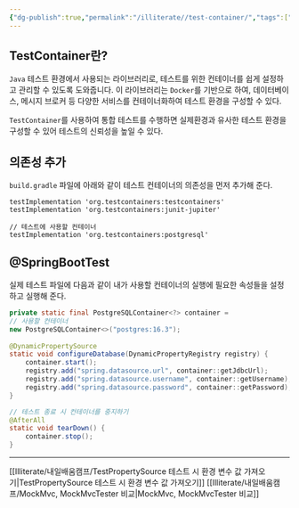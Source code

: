 ```yaml
---
{"dg-publish":true,"permalink":"/illiterate//test-container/","tags":["test","testcontainer"],"noteIcon":"","created":"2025-02-26T23:12:00","updated":"2025-03-12T02:51:45+09:00"}
---
```


## TestContainer란?

`Java` 테스트 환경에서 사용되는 라이브러리로, 테스트를 위한 컨테이너를 쉽게 설정하고 관리할 수 있도록 도와줍니다. 이 라이브러리는 `Docker`를 기반으로 하여, 데이터베이스, 메시지 브로커 등 다양한 서비스를 컨테이너화하여 테스트 환경을 구성할 수 있다.

`TestContainer`를 사용하여 통합 테스트를 수행하면 실제환경과 유사한 테스트 환경을 구성할 수 있어 테스트의 신뢰성을 높일 수 있다.

## 의존성 추가

`build.gradle` 파일에 아래와 같이 테스트 컨테이너의 의존성을 먼저 추가해 준다.

```
testImplementation 'org.testcontainers:testcontainers'  
testImplementation 'org.testcontainers:junit-jupiter'

// 테스트에 사용할 컨테이너
testImplementation 'org.testcontainers:postgresql'
```

## @SpringBootTest

실제 테스트 파일에 다음과 같이 내가 사용할 컨테이너의 실행에 필요한 속성들을 설정하고 실행해 준다.

```java
private static final PostgreSQLContainer<?> container = 
// 사용할 컨테이너
new PostgreSQLContainer<>("postgres:16.3");  
  
@DynamicPropertySource  
static void configureDatabase(DynamicPropertyRegistry registry) {  
    container.start();  
    registry.add("spring.datasource.url", container::getJdbcUrl);  
    registry.add("spring.datasource.username", container::getUsername);  
    registry.add("spring.datasource.password", container::getPassword);  
}

// 테스트 종료 시 컨테이너를 중지하기
@AfterAll  
static void tearDown() {  
    container.stop();  
}
```

---
[[Illiterate/내일배움캠프/TestPropertySource 테스트 시 환경 변수 값 가져오기\|TestPropertySource 테스트 시 환경 변수 값 가져오기]]
[[Illiterate/내일배움캠프/MockMvc, MockMvcTester 비교\|MockMvc, MockMvcTester 비교]]